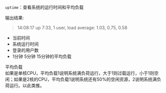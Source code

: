 `uptime`：查看系统的运行时间和平均负载

输出结果:

>14:08:17 up  7:33,  1 user,  load average: 1.03, 0.75, 0.58

* 当前时间
* 系统运行时间
* 登录的用户数
* 1分钟 5分钟 15分钟的平均负载

平均负载  
如果是单核CPU，平均负载1说明系统满负荷运行，大于1则过载运行，小于1则空闲；如果是2核的CPU，平均负载1说明系统还有50%的空闲资源，2说明系统满负荷运行。以此类推。



